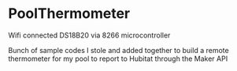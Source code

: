 # PoolThermometer
Wifi connected DS18B20 via 8266 microcontroller


Bunch of sample codes I stole and added together to build a remote thermometer for my pool to report to Hubitat through the Maker API
